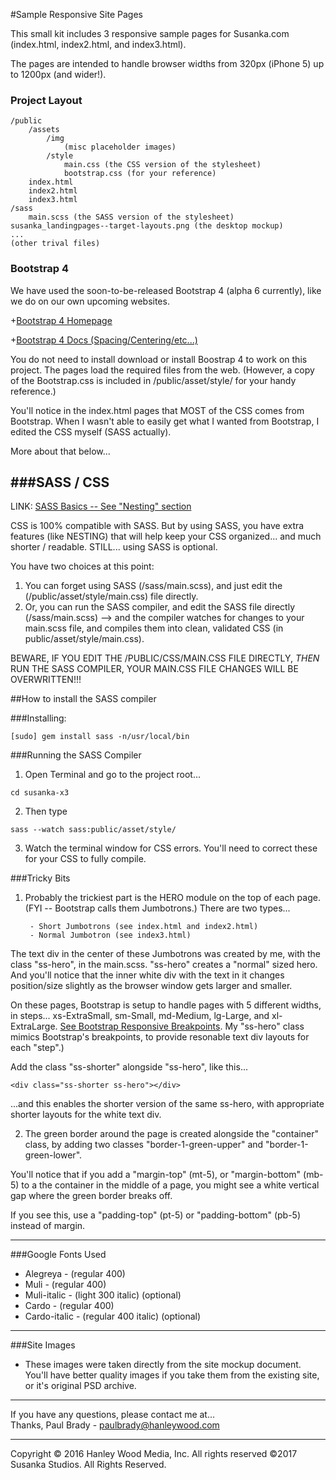 #Sample Responsive Site Pages


This small kit includes 3 responsive sample pages for Susanka.com (index.html, index2.html, and index3.html).

The pages are intended to handle browser widths from 320px (iPhone 5) up to 1200px (and wider!).

### Project Layout
```
/public
	/assets
		/img
			(misc placeholder images)
		/style
			main.css (the CSS version of the stylesheet)
			bootstrap.css (for your reference)
	index.html				
	index2.html
	index3.html
/sass
	main.scss (the SASS version of the stylesheet)
susanka_landingpages--target-layouts.png (the desktop mockup)
...
(other trival files)

```

### Bootstrap 4
We have used the soon-to-be-released Bootstrap 4 (alpha 6 currently), like we do on our own upcoming websites.  

+[Bootstrap 4 Homepage](https://v4-alpha.getbootstrap.com/)

+[Bootstrap 4 Docs (Spacing/Centering/etc...)](https://v4-alpha.getbootstrap.com/utilities/spacing/)


You do not need to install download or install Boostrap 4 to work on this project.  The pages load the required files from the web.  (However, a copy of the Bootstrap.css is included in /public/asset/style/ for your handy reference.)

You'll notice in the index.html pages that MOST of the CSS comes from Bootstrap.  When I wasn't able to easily get what I wanted from Bootstrap, I edited the CSS myself (SASS actually).

More about that below...


###SASS / CSS
-----

LINK:  [SASS Basics -- See "Nesting" section](http://sass-lang.com/guide)

CSS is 100% compatible with SASS.  But by using SASS, you have extra features (like NESTING) that will help keep your CSS organized... and much shorter / readable.  STILL... using SASS is optional.

You have two choices at this point:

1. You can forget using SASS (/sass/main.scss), and just edit the (/public/asset/style/main.css) file directly.
2. Or, you can run the SASS compiler, and edit the SASS file directly (/sass/main.scss) --> and the compiler watches for changes to your main.scss file, and compiles them into clean, validated CSS (in public/asset/style/main.css).


BEWARE, IF YOU EDIT THE /PUBLIC/CSS/MAIN.CSS FILE DIRECTLY, *THEN* RUN THE SASS COMPILER, YOUR MAIN.CSS FILE CHANGES WILL BE OVERWRITTEN!!!



##How to install the SASS compiler

###Installing:  
```
[sudo] gem install sass -n/usr/local/bin
```


###Running the SASS Compiler
1. Open Terminal and go to the project root...
```
cd susanka-x3
```

2. Then type 
```
sass --watch sass:public/asset/style/
```
3. Watch the terminal window for CSS errors.  You'll need to correct these for your CSS to fully compile.


###Tricky Bits
1. Probably the trickiest part is the HERO module on the top of each page.  (FYI -- Bootstrap calls them Jumbotrons.) There are two types...

		- Short Jumbotrons (see index.html and index2.html)
		- Normal Jumbotron (see index3.html)

The text div in the center of these Jumbotrons was created by me, with the class "ss-hero", in the main.scss.  "ss-hero" creates a "normal" sized hero.  And you'll notice that the inner white div with the text in it changes position/size slightly as the browser window gets larger and smaller.

On these pages, Bootstrap is setup to handle pages with 5 different widths, in steps...  xs-ExtraSmall, sm-Small, md-Medium, lg-Large, and xl-ExtraLarge.  [See Bootstrap Responsive Breakpoints](https://v4-alpha.getbootstrap.com/layout/overview/#responsive-breakpoints). My "ss-hero" class mimics Bootstrap's breakpoints, to provide resonable text div layouts for each "step".)

Add the class "ss-shorter" alongside "ss-hero", like this...
```
<div class="ss-shorter ss-hero"></div>
```

...and this enables the shorter version of the same ss-hero, with appropriate shorter layouts for the white text div.


2. The green border around the page is created alongside the "container" class, by adding two classes "border-1-green-upper" and "border-1-green-lower".

You'll notice that if you add a "margin-top" (mt-5), or "margin-bottom" (mb-5) to a the container in the middle of a page, you might see a white vertical gap where the green border breaks off.

If you see this, use a "padding-top" (pt-5) or "padding-bottom" (pb-5) instead of margin.



---
###Google Fonts Used
* Alegreya - (regular 400)
* Muli - (regular 400)
* Muli-italic - (light 300 italic) (optional)
* Cardo - (regular 400)
* Cardo-italic - (regular 400 italic) (optional)

---
###Site Images
* These images were taken directly from the site mockup document.  You'll have better quality images if you take them from the existing site, or it's original PSD archive.

---
If you have any questions, please contact me at...  
Thanks,
Paul Brady - paulbrady@hanleywood.com

---
Copyright © 2016 Hanley Wood Media, Inc. All rights reserved
©2017 Susanka Studios. All Rights Reserved.


